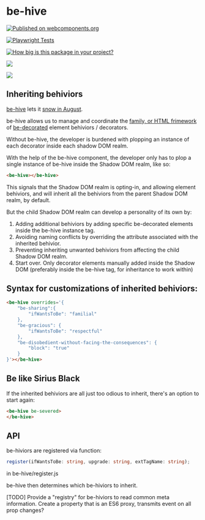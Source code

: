 # be-hive

[![Published on webcomponents.org](https://img.shields.io/badge/webcomponents.org-published-blue.svg)](https://www.webcomponents.org/element/bahrus/be-hive)

[![Playwright Tests](https://github.com/bahrus/be-hive/actions/workflows/CI.yml/badge.svg)](https://github.com/bahrus/be-hive/actions/workflows/CI.yml)

[![How big is this package in your project?](https://img.shields.io/bundlephobia/minzip/be-hive?style=for-the-badge)](https://bundlephobia.com/result?p=be-hive)

<img src="http://img.badgesize.io/https://cdn.jsdelivr.net/npm/be-hive?compression=gzip">

<a href="https://nodei.co/npm/be-hive/"><img src="https://nodei.co/npm/be-hive.png"></a>

## Inheriting behiviors

[be-hive](https://www.youtube.com/watch?v=SQoOwosJWns) lets it [snow in August](https://www.youtube.com/watch?v=m3dmnOtqrV0).

be-hive allows us to manage and coordinate the [family, or HTML frimework](https://github.com/bahrus/may-it-be) of [be-decorated](https://github.com/bahrus/be-decorated) element behiviors / decorators.  

Without be-hive, the developer is burdened with plopping an instance of each decorator inside each shadow DOM realm.

With the help of the be-hive component, the developer only has to plop a single instance of be-hive inside the Shadow DOM realm, like so:

```html
<be-hive></be-hive>
```

This signals that the Shadow DOM realm is opting-in, and allowing element behiviors, and will inherit all the behiviors from the parent Shadow DOM realm, by default.

But the child Shadow DOM realm can develop a personality of its own by:

1.  Adding additional behiviors by adding specific be-decorated elements inside the be-hive instance tag.
2.  Avoiding naming conflicts by overriding the attribute associated with the inherited behivior.
3.  Preventing inheriting unwanted behiviors from affecting the child Shadow DOM realm.
4.  Start over.  Only decorator elements manually added inside the Shadow DOM (preferably inside the be-hive tag, for inheritance to work within)

## Syntax for customizations of inherited behiviors:

```html
<be-hive overrides='{
    "be-sharing":{
        "ifWantsToBe": "familial"
    },
    "be-gracious": {
        "ifWantsToBe": "respectful"
    },
    "be-disobedient-without-facing-the-consequences": {
        "block": "true"
    }
}'></be-hive>
```

## Be like Sirius Black

If the inherited behiviors are all just too odious to inherit, there's an option to start again:

```html
<be-hive be-severed>
</be-hive>
```


## API


be-hiviors are registered via function:

```Typescript
register(ifWantsToBe: string, upgrade: string, extTagName: string);
```

in be-hive/register.js


be-hive then determines which be-hiviors to inherit.

[TODO]  Provide a "registry" for be-hiviors to read common meta information.  Create a property that is an ES6 proxy, transmits event on all prop changes?  

